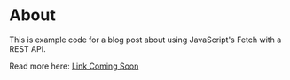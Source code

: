 # About

This is example code for a blog post about using JavaScript's Fetch with a REST API.

Read more here: [Link Coming Soon](http://concisecoder.io/2019/03/23/using-javascript's-fetch-with-a-rest-api/)
